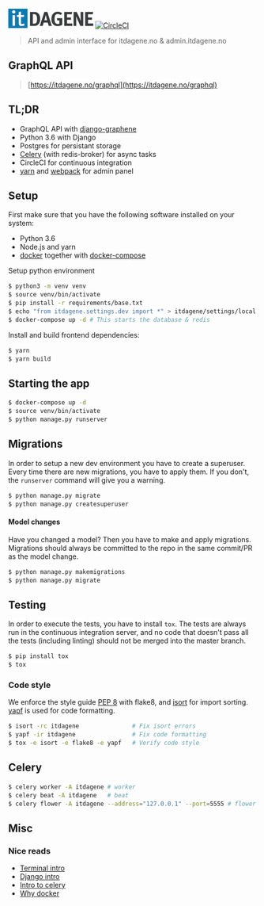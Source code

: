 ![itDAGENE](itdagene/assets/img/itdagene_flat.png) [![CircleCI](https://circleci.com/gh/itdagene-ntnu/itdagene.svg?style=svg)](https://circleci.com/gh/itdagene-ntnu/itdagene)

> API and admin interface for itdagene.no & admin.itdagene.no

## GraphQL API

> [https://itdagene.no/graphql](https://itdagene.no/graphql)

## TL;DR

- GraphQL API with [django-graphene]
- Python 3.6 with Django
- Postgres for persistant storage
- [Celery] (with redis-broker) for async tasks
- CircleCI for continuous integration
- [yarn] and [webpack] for admin panel

## Setup

First make sure that you have the following software installed on your system:

- Python 3.6
- Node.js and yarn
- [docker] together with [docker-compose]

Setup python environment

```bash
$ python3 -m venv venv
$ source venv/bin/activate
$ pip install -r requirements/base.txt
$ echo "from itdagene.settings.dev import *" > itdagene/settings/local.py
$ docker-compose up -d # This starts the database & redis
```

Install and build frontend dependencies:

```bash
$ yarn
$ yarn build
```

## Starting the app

```bash
$ docker-compose up -d
$ source venv/bin/activate
$ python manage.py runserver
```

## Migrations

In order to setup a new dev environment you have to create a superuser. Every time there are new migrations, you have to apply them. If you don't, the `runserver` command will give you a warning.

```bash
$ python manage.py migrate
$ python manage.py createsuperuser
```

#### Model changes

Have you changed a model? Then you have to make and apply migrations. Migrations should always be committed to the repo in the same commit/PR as the model change.

```bash
$ python manage.py makemigrations
$ python manage.py migrate
```

## Testing

In order to execute the tests, you have to install `tox`. The tests are always run in the continuous integration server, and no code that doesn't pass all the tests (including linting) should not be merged into the master branch.

```bash
$ pip install tox
$ tox
```

### Code style

We enforce the style guide [PEP 8] with flake8, and [isort] for import sorting. [yapf] is used for code formatting.

```bash
$ isort -rc itdagene               # Fix isort errors
$ yapf -ir itdagene                # Fix code formatting
$ tox -e isort -e flake8 -e yapf   # Verify code style
```

## Celery

```bash
$ celery worker -A itdagene # worker
$ celery beat -A itdagene   # beat
$ celery flower -A itdagene --address="127.0.0.1" --port=5555 # flower
```

## Misc

### Nice reads

- [Terminal intro](https://www.digitalocean.com/community/tutorials/an-introduction-to-the-linux-terminal)
- [Django intro](https://www.djangoproject.com/start/)
- [Intro to celery](http://docs.celeryproject.org/en/latest/getting-started/introduction.html)
- [Why docker](https://www.docker.com/what-container)

[docker]: https://www.docker.com/community-edition
[docker-compose]: https://docs.docker.com/compose/overview/
[pep 8]: https://www.python.org/dev/peps/pep-0008/
[isort]: https://github.com/timothycrosley/isort
[yapf]: https://github.com/google/yapf
[django-graphene]: https://github.com/graphql-python/graphene-django
[celery]: http://www.celeryproject.org/
[yarn]: https://yarnpkg.com/
[webpack]: https://webpack.js.org/
